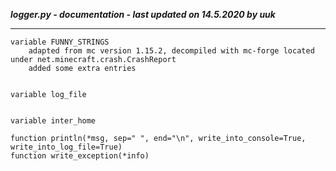 ***logger.py - documentation - last updated on 14.5.2020 by uuk***
___

    variable FUNNY_STRINGS
        adapted from mc version 1.15.2, decompiled with mc-forge located under net.minecraft.crash.CrashReport
        added some extra entries


    variable log_file


    variable inter_home

    function println(*msg, sep=" ", end="\n", write_into_console=True, write_into_log_file=True)
    function write_exception(*info)